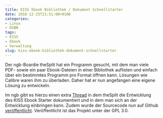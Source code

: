 ```yaml
---
title: KISS Ebook Bibliothek / Dokument Schnellstarter
date: 2016-12-25T21:51:00+0100
categories:
- Linux
- OSBN
tags:
- KISS
- Ebook
- Verwaltung
slug: kiss-ebook-bibliothek-dokument-schnellstarter
---
```

Der ngb-Boardie theSplit hat ein Programm gesucht, mit dem man viele PDF- sowie ein paar Ebook-Dateien in einer Bibliothek auflisten und einfach über ein bestimmtes Programm pro Format öffnen kann. Lösungen wie Calibre waren ihm zu überladen. Daher hat er nun angefangen eine eigene Lösung zu entwickeln.

Im ngb gibt es hierzu einen extra [Thread](https://ngb.to/threads/27169) in dem theSplit die Entwicklung des KISS Ebook Starter dokumentiert und in dem man sich an der Entwicklung einbringen kann. Zudem wurde der Sourcecode nun auf Github [veröffentlicht](https://github.com/jrie/kisslib). Veröffentlicht ist das Projekt unter der GPL 3.0.

